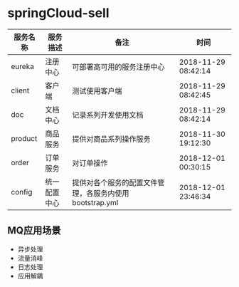 # springCloud-sell


| 服务名称 |服务描述  | 备注 | 时间  |
| --- | --- | --- | --- |
| eureka | 注册中心 | 可部署高可用的服务注册中心 | 2018-11-29 08:42:14 |
| client | 客户端 | 测试使用客户端 | 2018-11-29 08:42:45 |  
| doc | 文档中心 | 记录系列开发使用文档 | 2018-11-29 08:42:14 |
| product | 商品服务 | 提供对商品系列操作服务 | 2018-11-30 19:12:30 |
| order | 订单服务 | 对订单操作 | 2018-12-01 00:30:15 |
| config | 统一配置中心 | 提供对各个服务的配置文件管理，各服务内使用bootstrap.yml | 2018-12-01 23:46:34 |


## MQ应用场景
+ 异步处理
+ 流量消峰
+ 日志处理
+ 应用解耦